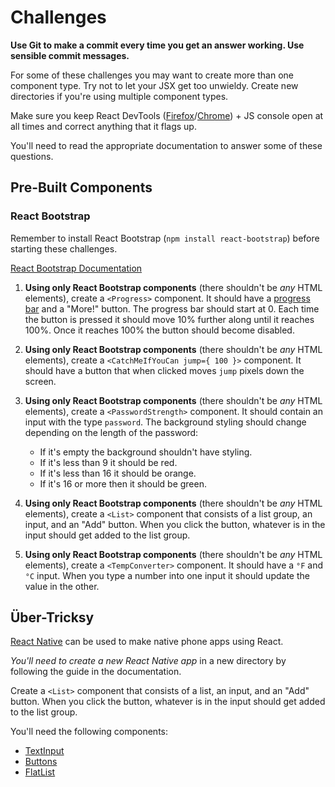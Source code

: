 # Challenges

**Use Git to make a commit every time you get an answer working. Use sensible commit messages.**

For some of these challenges you may want to create more than one component type. Try not to let your JSX get too unwieldy. Create new directories if you're using multiple component types.

Make sure you keep React DevTools ([Firefox](https://addons.mozilla.org/en-US/firefox/addon/react-devtools/)/[Chrome](https://chrome.google.com/webstore/detail/react-developer-tools/fmkadmapgofadopljbjfkapdkoienihi)) + JS console open at all times and correct anything that it flags up.

You'll need to read the appropriate documentation to answer some of these questions.

## Pre-Built Components

### React Bootstrap

Remember to install React Bootstrap (`npm install react-bootstrap`) before starting these challenges.

[React Bootstrap Documentation](https://react-bootstrap.github.io/components/alerts/)

1) **Using only React Bootstrap components** (there shouldn't be *any* HTML elements), create a `<Progress>` component. It should have a [progress bar](https://react-bootstrap.github.io/components/progress/) and a "More!" button. The progress bar should start at 0. Each time the button is pressed it should move 10% further along until it reaches 100%. Once it reaches 100% the button should become disabled.

2) **Using only React Bootstrap components** (there shouldn't be *any* HTML elements), create a `<CatchMeIfYouCan jump={ 100 }>` component. It should have a button that when clicked moves `jump` pixels down the screen.

3) **Using only React Bootstrap components** (there shouldn't be *any* HTML elements), create a `<PasswordStrength>` component. It should contain an input with the type `password`. The background styling should change depending on the length of the password:

    - If it's empty the background shouldn't have styling.
    - If it's less than 9 it should be red.
    - If it's less than 16 it should be orange.
    - If it's 16 or more then it should be green.

4) **Using only React Bootstrap components** (there shouldn't be *any* HTML elements), create a `<List>` component that consists of a list group, an input, and an "Add" button. When you click the button, whatever is in the input should get added to the list group.

5) **Using only React Bootstrap components** (there shouldn't be *any* HTML elements), create a `<TempConverter>` component. It should have a `°F` and `°C` input. When you type a number into one input it should update the value in the other.


## Über-Tricksy

[React Native](https://facebook.github.io/react-native/docs/getting-started.html) can be used to make native phone apps using React.

*You'll need to create a new React Native app* in a new directory by following the guide in the documentation.

Create a `<List>` component that consists of a list, an input, and an "Add" button. When you click the button, whatever is in the input should get added to the list group.

You'll need the following components:

- [TextInput](https://facebook.github.io/react-native/docs/textinput)
- [Buttons](https://facebook.github.io/react-native/docs/button)
- [FlatList](https://facebook.github.io/react-native/docs/flatlist)
